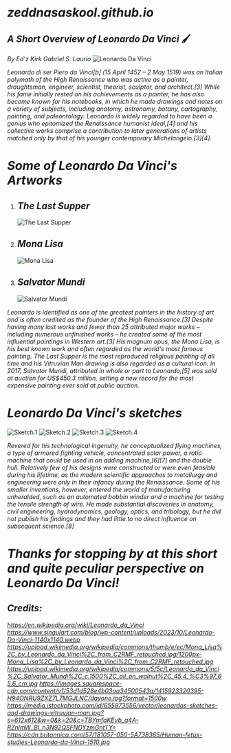 # *zeddnasaskool.github.io* #
## *A Short Overview of Leonardo Da Vinci* 🖌️
*By Ed'z Kirk Gabriel S. Laurio* 
![Leonardo Da Vinci](https://www.singulart.com/blog/wp-content/uploads/2023/10/Leonardo-Da-Vinci-1140x1140.webp)

*Leonardo di ser Piero da Vinci[b] (15 April 1452 – 2 May 1519) was an Italian polymath of the High Renaissance who was active as a painter, draughtsman, engineer, scientist, theorist, sculptor, and architect.[3] While his fame initially rested on his achievements as a painter, he has also become known for his notebooks, in which he made drawings and notes on a variety of subjects, including anatomy, astronomy, botany, cartography, painting, and paleontology. Leonardo is widely regarded to have been a genius who epitomized the Renaissance humanist ideal,[4] and his collective works comprise a contribution to later generations of artists matched only by that of his younger contemporary Michelangelo.[3][4].*

# *Some of Leonardo Da Vinci's Artworks* #
1. ## *The Last Supper* ##
   ![The Last Supper]([https://upload.wikimedia.org/wikipedia/commons/4/4b/%C3%9Altima_Cena_-_Da_Vinci_5.jpg](https://www.singulart.com/blog/wp-content/uploads/2023/10/Leonardo-Da-Vinci-1140x1140.webp))
2. ## *Mona Lisa* ##
   ![Mona Lisa](https://upload.wikimedia.org/wikipedia/commons/thumb/e/ec/Mona_Lisa%2C_by_Leonardo_da_Vinci%2C_from_C2RMF_retouched.jpg/1200px-Mona_Lisa%2C_by_Leonardo_da_Vinci%2C_from_C2RMF_retouched.jpg)
3. ## *Salvator Mundi* ##
   ![Salvator Mundi](https://upload.wikimedia.org/wikipedia/commons/5/5c/Leonardo_da_Vinci%2C_Salvator_Mundi%2C_c.1500%2C_oil_on_walnut%2C_45.4_%C3%97_65.6_cm.jpg)
   
*Leonardo is identified as one of the greatest painters in the history of art and is often credited as the founder of the High Renaissance.[3] Despite having many lost works and fewer than 25 attributed major works – including numerous unfinished works – he created some of the most influential paintings in Western art.[3] His magnum opus, the Mona Lisa, is his best known work and often regarded as the world's most famous painting. The Last Supper is the most reproduced religious painting of all time and his Vitruvian Man drawing is also regarded as a cultural icon. In 2017, Salvator Mundi, attributed in whole or part to Leonardo,[5] was sold at auction for US$450.3 million, setting a new record for the most expensive painting ever sold at public auction.*

# *Leonardo Da Vinci's sketches* #
![Sketch.1](https://images.squarespace-cdn.com/content/v1/53d1d528e4b03aa34500543a/1415923320395-H94ONRU9ZXZ7L7MGJLNC/dayone.jpg?format=1500w)
![Sketch.2](https://assets.weforum.org/editor/3dMYghITDappoeMEpBl0Ip47ueBk-qG3TXEqY1_4LYs.jpg)
![Sketch.3](https://media.istockphoto.com/id/655873556/vector/leonardos-sketches-and-drawings-vitruvian-man.jpg?s=612x612&w=0&k=20&c=TBYmfaKEyb_q4A-RZnlmW_BI_n3N92QSFNDYzmGntTY=)
![Sketch.4](https://cdn.britannica.com/57/181057-050-5A738365/Human-fetus-studies-Leonardo-da-Vinci-1510.jpg)

*Revered for his technological ingenuity, he conceptualized flying machines, a type of armored fighting vehicle, concentrated solar power, a ratio machine that could be used in an adding machine,[6][7] and the double hull. Relatively few of his designs were constructed or were even feasible during his lifetime, as the modern scientific approaches to metallurgy and engineering were only in their infancy during the Renaissance. Some of his smaller inventions, however, entered the world of manufacturing unheralded, such as an automated bobbin winder and a machine for testing the tensile strength of wire. He made substantial discoveries in anatomy, civil engineering, hydrodynamics, geology, optics, and tribology, but he did not publish his findings and they had little to no direct influence on subsequent science.[8]*


# *Thanks for stopping by at this short and quite peculiar perspective on Leonardo Da Vinci!* #

## *Credits:* ##

*https://en.wikipedia.org/wiki/Leonardo_da_Vinci* 
*https://www.singulart.com/blog/wp-content/uploads/2023/10/Leonardo-Da-Vinci-1140x1140.webp*
*https://upload.wikimedia.org/wikipedia/commons/thumb/e/ec/Mona_Lisa%2C_by_Leonardo_da_Vinci%2C_from_C2RMF_retouched.jpg/1200px-Mona_Lisa%2C_by_Leonardo_da_Vinci%2C_from_C2RMF_retouched.jpg*
*https://upload.wikimedia.org/wikipedia/commons/5/5c/Leonardo_da_Vinci%2C_Salvator_Mundi%2C_c.1500%2C_oil_on_walnut%2C_45.4_%C3%97_65.6_cm.jpg* *https://images.squarespace-cdn.com/content/v1/53d1d528e4b03aa34500543a/1415923320395-H94ONRU9ZXZ7L7MGJLNC/dayone.jpg?format=1500w*
*https://media.istockphoto.com/id/655873556/vector/leonardos-sketches-and-drawings-vitruvian-man.jpg?s=612x612&w=0&k=20&c=TBYmfaKEyb_q4A-RZnlmW_BI_n3N92QSFNDYzmGntTY=* 
*https://cdn.britannica.com/57/181057-050-5A738365/Human-fetus-studies-Leonardo-da-Vinci-1510.jpg*

